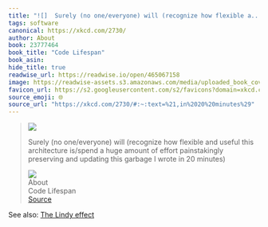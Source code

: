 ```yaml
---
title: "![]  Surely (no one/everyone) will (recognize how flexible a..."
tags: software
canonical: https://xkcd.com/2730/
author: About
book: 23777464
book_title: "Code Lifespan"
book_asin: 
hide_title: true
readwise_url: https://readwise.io/open/465067158
image: https://readwise-assets.s3.amazonaws.com/media/uploaded_book_covers/profile_265723/code_lifespan_2x.png
favicon_url: https://s2.googleusercontent.com/s2/favicons?domain=xkcd.com
source_emoji: 🌐
source_url: "https://xkcd.com/2730/#:~:text=%21,in%2020%20minutes%29"
---
```


> ![](https://imgs.xkcd.com/comics/code_lifespan_2x.png)
> 
> Surely (no one/everyone) will (recognize how flexible and useful this architecture is/spend a huge amount of effort painstakingly preserving and updating this garbage I wrote in 20 minutes)
> <div class="quoteback-footer"><div class="quoteback-avatar"><img class="mini-favicon" src="https://s2.googleusercontent.com/s2/favicons?domain=xkcd.com"></div><div class="quoteback-metadata"><div class="metadata-inner"><span style="display:none">FROM:</span><div aria-label="About" class="quoteback-author"> About</div><div aria-label="Code Lifespan" class="quoteback-title"> Code Lifespan</div></div></div><div class="quoteback-backlink"><a target="_blank" aria-label="go to the full text of this quotation" rel="noopener" href="https://xkcd.com/2730/#:~:text=%21,in%2020%20minutes%29" class="quoteback-arrow"> Source</a></div></div>

See also: [The Lindy effect](/notes/520633494)